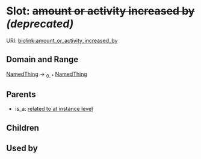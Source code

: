 
# Slot: ~~amount or activity increased by~~ _(deprecated)_




URI: [biolink:amount_or_activity_increased_by](https://w3id.org/biolink/vocab/amount_or_activity_increased_by)


## Domain and Range

[NamedThing](NamedThing.md) &#8594;  <sub>0..\*</sub> [NamedThing](NamedThing.md)

## Parents

 *  is_a: [related to at instance level](related_to_at_instance_level.md)

## Children


## Used by

